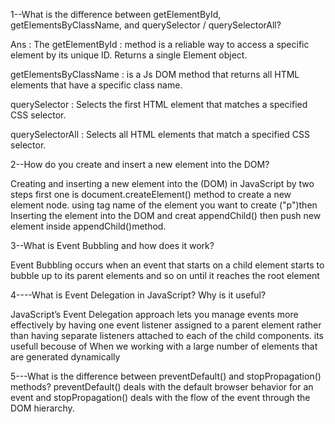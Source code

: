 1--What is the difference between getElementById, getElementsByClassName, and querySelector / querySelectorAll?

Ans :
The getElementById      : method is a reliable way to access a specific element by its unique ID. Returns a single Element object.

getElementsByClassName  : is a Js DOM method that returns all HTML elements that have a specific class name.

querySelector           : Selects the first HTML element that matches a specified CSS selector.

querySelectorAll        : Selects all HTML elements that match a specified CSS selector.


2--How do you create and insert a new element into the DOM?

Creating and inserting a new element into the (DOM) in JavaScript by two steps first one is document.createElement() method to create a new element node. using tag name of the element you want to create ("p")then Inserting the element into the DOM and creat appendChild() then push new element inside appendChild()method.


3--What is Event Bubbling and how does it work?

Event Bubbling occurs when an event that starts on a child element starts to bubble up to its parent elements and so on until it reaches the root element

4----What is Event Delegation in JavaScript? Why is it useful?

JavaScript’s Event Delegation approach lets you manage events more effectively by having one event listener assigned to a parent element rather than having separate listeners attached to each of the child components. its usefull becouse of When we working with a large number of elements  that are generated dynamically


5---What is the difference between preventDefault() and stopPropagation() methods?
preventDefault() deals with the default browser behavior for an event and stopPropagation() deals with the flow of the event through the DOM hierarchy.